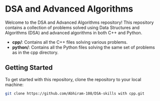 # DSA and Advanced Algorithms

Welcome to the DSA and Advanced Algorithms repository! This repository contains a collection of problems solved using Data Structures and Algorithms (DSA) and advanced algorithms in both C++ and Python.

- **cpp/**: Contains all the C++ files solving various problems.
- **python/**: Contains all the Python files solving the same set of problems as in the cpp directory.

## Getting Started

To get started with this repository, clone the repository to your local machine:

```sh
git clone https://github.com/Abhiram-108/DSA-skills with cpp.git
